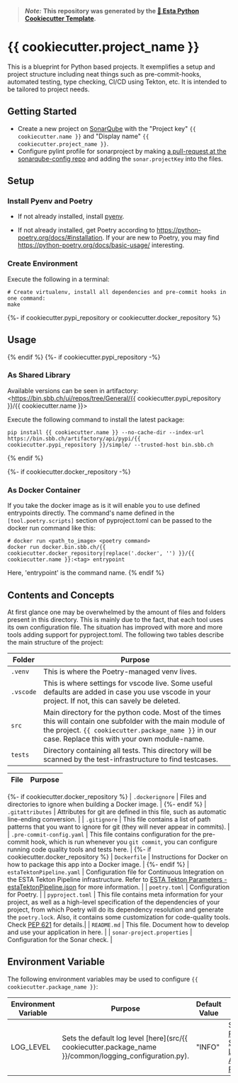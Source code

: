 > ***Note:*** **This repository was generated by the [🍪 Esta Python Cookiecutter Template](https://code.sbb.ch/projects/KD_ESTA_BLUEPRINTS/repos/esta-python-cookiecutter/browse).**

# {{ cookiecutter.project_name }}

This is a blueprint for Python based projects. It exemplifies a setup and project structure including neat things such as pre-commit-hooks, automated testing, type checking, CI/CD using Tekton, etc. It is intended to be tailored to project needs.


## Getting Started

- Create a new project on [SonarQube](https://codequality.sbb.ch/projects/create) with the "Project key" `{{ cookiecutter.name }}` and "Display name" `{{ cookiecutter.project_name }}`.
- Configure pylint profile for sonarproject by making [a pull-request at the sonarqube-config repo](https://code.sbb.ch/projects/KD_WZU/repos/sonarqube-config/browse/QualityProfiles/pylint) and adding the `sonar.projectKey` into the files.

## Setup

### Install Pyenv and Poetry

- If not already installed, install [pyenv](https://github.com/pyenv/pyenv).

- If not already installed, get Poetry according to <https://python-poetry.org/docs/#installation>. If your are new to Poetry, you may find <https://python-poetry.org/docs/basic-usage/> interesting.

### Create Environment

Execute the following in a terminal:
```shell
# Create virtualenv, install all dependencies and pre-commit hooks in one command:
make
```
{%- if cookiecutter.pypi_repository or cookiecutter.docker_repository %}

## Usage

{% endif %}
{%- if cookiecutter.pypi_repository -%}
### As Shared Library

Available versions can be seen in artifactory: <https://bin.sbb.ch/ui/repos/tree/General/{{ cookiecutter.pypi_repository }}/{{ cookiecutter.name }}>

Execute the following command to install the latest package:

```shell
pip install {{ cookiecutter.name }} --no-cache-dir --index-url https://bin.sbb.ch/artifactory/api/pypi/{{ cookiecutter.pypi_repository }}/simple/ --trusted-host bin.sbb.ch
```
{% endif %}

{%- if cookiecutter.docker_repository -%}
### As Docker Container

If you take the docker image as is it will enable you to use defined entrypoints directly. The command's name defined in the `[tool.poetry.scripts]` section of pyproject.toml can be passed to the docker run command like this:

```shell
# docker run <path_to_image> <poetry command>
docker run docker.bin.sbb.ch/{{ cookiecutter.docker_repository|replace('.docker', '') }}/{{ cookiecutter.name }}:<tag> entrypoint
```

Here, 'entrypoint' is the command name.
{% endif %}

## Contents and Concepts

At first glance one may be overwhelmed by the amount of files and folders present in this directory. This is mainly due to the fact, that each tool uses its own configuration file. The situation has improved with more and more tools adding support for pyproject.toml. The following two tables describe the main structure of the project:

| Folder | Purpose |
|--------|-----|
| `.venv` | This is where the Poetry-managed venv lives. |
| `.vscode` | This is where settings for vscode live. Some useful defaults are added in case you use vscode in your project. If not, this can savely be deleted.|
| `src` | Main directory for the python code. Most of the times this will contain one subfolder with the main module of the project. `{{ cookiecutter.package_name }}` in our case. Replace this with your own module-name. |
| `tests` | Directory containing all tests. This directory will be scanned by the test-infrastructure to find testcases. |

| File                      | Purpose |
|---------------------------|---------|
{%- if cookiecutter.docker_repository %}
| `.dockerignore`            | Files and directories to ignore when building a Docker image. |
{%- endif %}
| `.gitattributes`           | Attributes for git are defined in this file, such as automatic line-ending conversion. |
| `.gitignore`               | This file contains a list of path patterns that you want to ignore for git (they will never appear in commits). |
| `.pre-commit-config.yaml`  | This file contains configuration for the pre-commit hook, which is run whenever you `git commit`, you can configure running code quality tools and tests here. |
{%- if cookiecutter.docker_repository %}
| `Dockerfile`               | Instructions for Docker on how to package this app into a Docker image. |
{%- endif %}
| `estaTektonPipeline.yaml`  | Configuration file for Continuous Integration on the ESTA Tekton Pipeline infrastructure. Refer to [ESTA Tekton Parameters - estaTektonPipeline.json](https://confluence.sbb.ch/display/CLEW/ESTA+Tekton+Parameters+-+estaTektonPipeline.json) for more information. |
| `poetry.toml`              | Configuration for Poetry. |
| `pyproject.toml`           | This file contains meta information for your project, as well as a high-level specification of the dependencies of your project, from which Poetry will do its dependency resolution and generate the `poetry.lock`. Also, it contains some customization for code-quality tools. Check [PEP 621](https://peps.python.org/pep-0621/) for details.|
| `README.md`                | This file. Document how to develop and use your application in here. |
| `sonar-project.properties` | Configuration for the Sonar check. |

## Environment Variable

The following environment variables may be used to configure `{{ cookiecutter.package_name }}`:

| Environment Variable | Purpose | Default Value | Allowed Values |
|----------------------|-|-|-|
| LOG_LEVEL            | Sets the default log level [here](src/{{ cookiecutter.package_name }}/common/logging_configuration.py). | "INFO" | See [Python Standard Library API-Reference](https://docs.python.org/3/library/logging.html#logging-levels) |
